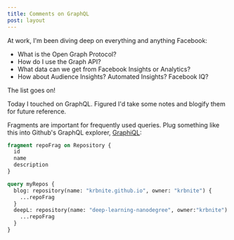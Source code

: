 ```yaml
---
title: Comments on GraphQL
post: layout
---
```


At work, I'm been diving deep on everything and anything Facebook:
* What is the Open Graph Protocol?
* How do I use the Graph API?
* What data can we get from Facebook Insights or Analytics? 
* How about Audience Insights? Automated Insights? Facebook IQ?

The list goes on!

Today I touched on GraphQL.  Figured I'd take some notes and blogify them for future reference.


Fragments are important for frequently used queries.  Plug something like this into Github's 
GraphQL explorer, [GraphiQL](https://developer.github.com/v4/explorer/):
```graphql
fragment repoFrag on Repository {
  id
  name
  description
}

query myRepos { 
  blog: repository(name: "krbnite.github.io", owner: "krbnite") {
    ...repoFrag
  }  
  deepL: repository(name: "deep-learning-nanodegree", owner:"krbnite") {
    ...repoFrag
  }
}
```

